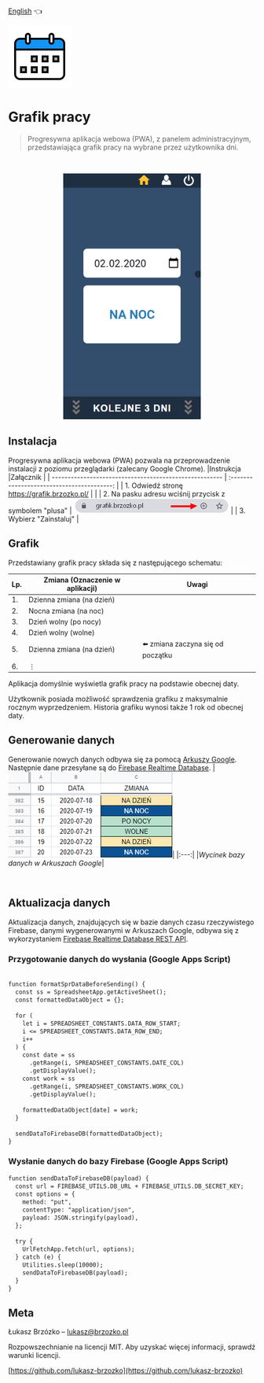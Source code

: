 [English](README.md) :point_left:

[![Ikona kalendarza](./readme-assets/logo128.png)](https://grafik.brzozko.pl/)

# Grafik pracy

> Progresywna aplikacja webowa (PWA), z panelem administracyjnym, przedstawiająca grafik pracy na wybrane przez użytkownika dni.

 </br>

<p align="center">
  <img height="500" src="./readme-assets/presentation.gif" alt="Prezentacja głównego widoku aplikacji" />
</p>

## Instalacja

Progresywna aplikacja webowa (PWA) pozwala na przeprowadzenie instalacji z poziomu przeglądarki (zalecany Google Chrome).
|Instrukcja |Załącznik |
| ------------------------------------------------------ | :----------------------------------------: |
| 1. Odwiedź stronę https://grafik.brzozko.pl/ | |
| 2. Na pasku adresu wciśnij przycisk z symbolem "plusa" | ![Presentation](readme-assets/install.png) |
| 3. Wybierz "Zainstaluj" |

## Grafik

Przedstawiany grafik pracy składa się z następującego schematu:

| Lp. | Zmiana (Oznaczenie w aplikacji) | Uwagi                                       |
| --- | ------------------------------- | ------------------------------------------- |
| 1.  | Dzienna zmiana (na dzień)       |
| 2.  | Nocna zmiana (na noc)           |
| 3.  | Dzień wolny (po nocy)           |
| 4.  | Dzień wolny (wolne)             |
| 5.  | Dzienna zmiana (na dzień)       | :arrow_left: zmiana zaczyna się od początku |
| 6.  | ⋮                               |

Aplikacja domyślnie wyświetla grafik pracy na podstawie obecnej daty.

Użytkownik posiada możliwość sprawdzenia grafiku z maksymalnie rocznym wyprzedzeniem. Historia grafiku wynosi także 1 rok od obecnej daty.

## Generowanie danych

Generowanie nowych danych odbywa się za pomocą [Arkuszy Google](https://www.google.pl/intl/pl/sheets/about/). Następnie dane przesyłane są do [Firebase Realtime Database](https://firebase.google.com/docs/database/).
|![Presentation](readme-assets/sheetsDB.png)|
|:---:|
|_Wycinek bazy danych w Arkuszach Google_|

</br>

## Aktualizacja danych

Aktualizacja danych, znajdujących się w bazie danych czasu rzeczywistego Firebase, danymi wygenerowanymi w Arkuszach Google, odbywa się z wykorzystaniem [Firebase Realtime Database REST API](https://firebase.google.com/docs/database/rest/start).

### Przygotowanie danych do wysłania (Google Apps Script)

```

function formatSprDataBeforeSending() {
  const ss = SpreadsheetApp.getActiveSheet();
  const formattedDataObject = {};

  for (
    let i = SPREADSHEET_CONSTANTS.DATA_ROW_START;
    i <= SPREADSHEET_CONSTANTS.DATA_ROW_END;
    i++
  ) {
    const date = ss
      .getRange(i, SPREADSHEET_CONSTANTS.DATE_COL)
      .getDisplayValue();
    const work = ss
      .getRange(i, SPREADSHEET_CONSTANTS.WORK_COL)
      .getDisplayValue();

    formattedDataObject[date] = work;
  }

  sendDataToFirebaseDB(formattedDataObject);
}

```

### Wysłanie danych do bazy Firebase (Google Apps Script)

```
function sendDataToFirebaseDB(payload) {
  const url = FIREBASE_UTILS.DB_URL + FIREBASE_UTILS.DB_SECRET_KEY;
  const options = {
    method: "put",
    contentType: "application/json",
    payload: JSON.stringify(payload),
  };

  try {
    UrlFetchApp.fetch(url, options);
  } catch (e) {
    Utilities.sleep(10000);
    sendDataToFirebaseDB(payload);
  }
}

```

## Meta

Łukasz Brzózko – lukasz@brzozko.pl

Rozpowszechnianie na licencji MIT. Aby uzyskać więcej informacji, sprawdź warunki licencji.

[https://github.com/lukasz-brzozko](https://github.com/lukasz-brzozko)
